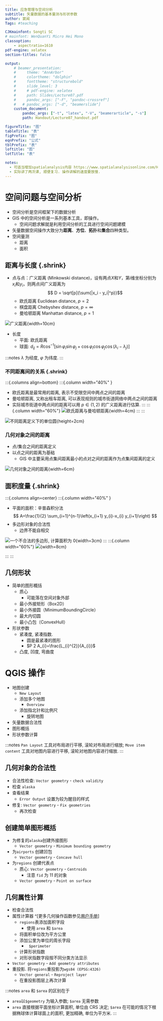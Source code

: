 ```yaml
---
title: 应急管理与空间分析
subtitle: 矢量数据的基本量测与形状参数
author: 窦闻
Tags: #teaching

CJKmainfont: Songti SC
# mainfont: WenQuanYi Micro Hei Mono
classoption:
    - aspectratio=1610
pdf-engine: xelatex
section-titles: false

output:
    # beamer_presentation:
    #     theme: "AnnArbor"
    #     colortheme: "dolphin"
    #     fonttheme: "structurebold"
    #     slide_level: 3
    #     # pdf-engine: xelatex
    #     path: Slides/Lecture07.pdf
    #     pandoc_args: ["-F", "pandoc-crossref"]
    #   # pandoc_args: ["-d", "beamerslide"]
    custom_document:
        pandoc_args: ["-t", "latex", "-V", "beamerarticle", "-s"]
        path: Handout/Lecture07_handout.pdf

figureTitle: "图"
tableTitle: "表"
figPrefix: "图"
eqnPrefix: "公式"
tblPrefix: "表"
loftitle: "图"
lotTitle: "表"

notes:
  - 可适当增加spatialanalysis内容 https://www.spatialanalysisonline.com/HTML/index.html?length_and_area_for_vector_dat.htm 
  - 实际讲了两次课, 顺便复习. 操作讲解的速度要放慢.
---
```


# 空间问题与空间分析

- 空间分析是空间框架下的数据分析
- GIS 中的空间分析是一系列基本工具，即操作。
  - 空间问题求解就是利用空间分析的工具进行空间问题建模
- 矢量数据空间操作大致分为**距离**、**方位**、**拓扑**和**集合**四种类型。
- 空间量测
  - 距离
  - 面积

## 距离与长度 {.shrink}

- 点与点：广义距离 (Minkowski distance)，设有两点$X$和$Y$，第$i$维坐标分别为$x_i$和$y_i$，则两点间广义距离为 $$ D = \sqrt[p]{\sum{|x_i - y_i|^p}}$$
  - 欧氏距离 Euclidean distance, $p=2$
  - 棋盘距离 Chebyshev distance, $p=\infty$
  - 曼哈顿距离 Manhattan distance, $p=1$

![广义距离](assets/dist_euc_mann_ch.png){width=10cm}

- 长度 
  - 平面: 欧氏距离
  - 球面: $d_{i j}=R \cos ^{-1}\left[\sin \varphi_{i} \sin \varphi_{j}+\cos \varphi_{i} \cos \varphi_{j} \cos \left(\lambda_{i}-\lambda_{j}\right)\right]​$

:::notes
$\lambda$ 为经度, $\varphi$ 为纬度.
:::

### 不同距离间的关系 {.shrink}
:::{.columns align=bottom}
:::{.column width="40%" }
- 欧氏距离是最常用的距离, 表示不受限空间中两点之间的距离
- 曼哈顿距离, 又称出租车距离, 可以表现规则的城市街道网络中两点之间的距离
- 实际城市街道中两点间的距离可以用 $p \in (1,2)$ 的广义距离进行估算. 
:::
:::{.column width="60%"}
![欧氏距离与曼哈顿距离](assets/dist_euc_mann.png){width=4cm}
:::
:::

![不同距离定义下的单位圆](assets/dist_unit_circ.png){height=2cm}

 <!-- [来源: https://en.wikipedia.org/wiki/Minkowski_distance] -->

### 几何对象之间的距离

- 点/集合之间的距离定义
- 以点之间的距离为基础
  - GIS 中主要采用点集间距离最小的点对之间的距离作为点集间距离的定义

![几何对象之间的距离](assets/dist_geom.png){width=6cm}

## 面积度量 {.shrink}
:::{.columns align=center}
:::{.column width="40%" }

- 平面的面积：辛普森积分法
$$
A=\frac{1}{2} \sum_{i=1}^{n-1}\left(x_{i+1} y_{i}-x_{i} y_{i+1}\right)
$$
- 多边形对象的合法性
  - 边界不能自相交

![一个不合法的多边形, 计算面积为 0](assets/invalid_area.png){width=3cm}
:::
:::{.column width="60%"}
![](assets/measur_area_simp.png){width=8cm}


:::
::: 

## 几何形状
- 简单的图形概括
  - 质心
    - 可能落在空间对象外部
  - 最小外接矩形（Box2D）
  - 最小外接圆（MinimumBoundingCircle）
  - 最大内切圆
  - 最小凸包（ConvexHull）
- 形状参数
  - 紧凑度, 紧凑指数.
    - 圆是最紧凑的图形
    -  $P 2 A_{i}=\frac{L_{i}^{2}}{A_{i}}$
  - 凸度, 凹度, 弯曲度

# QGIS 操作

- 地图创建
  - `New Layout`
  - 添加多个地图
    - `Overview`
  - 添加指北针和比例尺
    - 旋转地图
- 矢量数据合法性
- 图形概括
- 形状参数计算

:::notes
`Pan Layout` 工具对布局进行平移, 滚轮对布局进行缩放; `Move item content` 工具对地图内容进行平移, 滚轮对地图内容进行缩放. 
:::
## 几何对象的合法性

- 合法性检查: `Vector geometry` - `check validity`
- 检查 `alaska`
- 查看结果
  - `Error Output` 设置为较为醒目的样式
- 修复: `Vector geometry` - `Fix geometries`
  - 再次检查

## 创建简单图形概括

- 为修复的`alaska`创建外接图形
  - `Vector geometry` - `Minimum bounding geometry`
  <!-- - `Vector geometry` - `Minimum enclosing circles`
  - `Vector geometry` - `Oriented minimum bounding box` -->
- 为`airports` 创建凹包
  - `Vector geometry` - `Concave hull`
- 为`regions` 创建代表点
  - 质心: `Vector geometry` - `Centroids`
    - 注意 `fid` 为 11 的对象
  - `Vector geometry` - `Point on surface`

## 几何属性计算 

- 检查合法性
- 属性计算器 ^[更多几何操作函数参见[用户手册](https://docs.qgis.org/3.22/en/docs/user_manual/expressions/functions_list.html#geometry-functions)]
  - `regions`表添加面积字段
    - 使用 `area` 和 `$area`
  - 将面积单位改为平方公里
  - 添加公里为单位的周长字段
    - ` $perimeter`
  - 计算形状指数
  - 对形状指数字段按不同分类方法显示
- `Vector geometry` - `Add geometry attributes`
- 重投影. 将`regions`重投影为`wgs84 (EPSG:4326)`
  - `Vector general` - `Reproject layer`
  - 在重投影图层上再次计算


:::notes
`area` 和 `$area` 的区别在于

- `area`以`$geometry` 为输入参数; `$area` 无需参数
- `area` 直接根据平面坐标计算面积, 单位由 CRS 决定; `$area` 在可能的情况下根据椭球体计算球面上的面积, 更加精确, 单位为平方米. 
:::